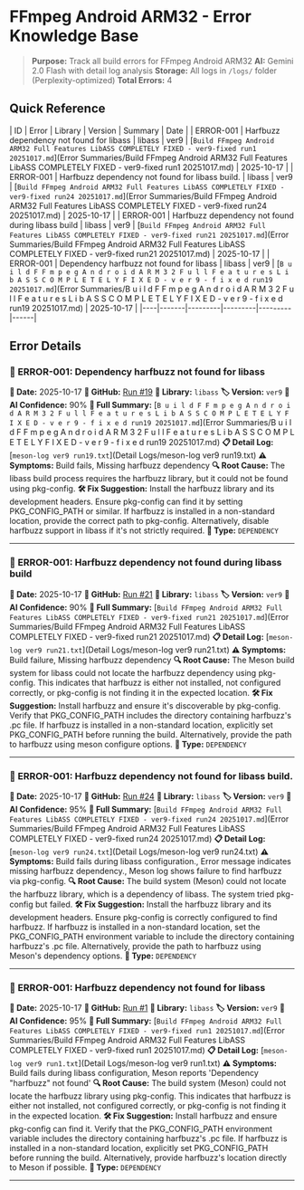 # FFmpeg Android ARM32 - Error Knowledge Base

> **Purpose:** Track all build errors for FFmpeg Android ARM32
> **AI:** Gemini 2.0 Flash with detail log analysis
> **Storage:** All logs in `/logs/` folder (Perplexity-optimized)
> **Total Errors:** 4

## Quick Reference

| ID | Error | Library | Version | Summary | Date |
| ERROR-001 | Harfbuzz dependency not found for libass | libass | ver9 | [`Build FFmpeg Android ARM32 Full Features LibASS COMPLETELY FIXED - ver9-fixed run1 20251017.md`](Error Summaries/Build FFmpeg Android ARM32 Full Features LibASS COMPLETELY FIXED - ver9-fixed run1 20251017.md) | 2025-10-17 |
| ERROR-001 | Harfbuzz dependency not found for libass build. | libass | ver9 | [`Build FFmpeg Android ARM32 Full Features LibASS COMPLETELY FIXED - ver9-fixed run24 20251017.md`](Error Summaries/Build FFmpeg Android ARM32 Full Features LibASS COMPLETELY FIXED - ver9-fixed run24 20251017.md) | 2025-10-17 |
| ERROR-001 | Harfbuzz dependency not found during libass build | libass | ver9 | [`Build FFmpeg Android ARM32 Full Features LibASS COMPLETELY FIXED - ver9-fixed run21 20251017.md`](Error Summaries/Build FFmpeg Android ARM32 Full Features LibASS COMPLETELY FIXED - ver9-fixed run21 20251017.md) | 2025-10-17 |
| ERROR-001 | Dependency harfbuzz not found for libass | libass | ver9 | [`B u i l d F F m p e g A n d r o i d A R M 3 2 F u l l F e a t u r e s L i b A S S C O M P L E T E L Y F I X E D - v e r 9 - f i x e d run19 20251017.md`](Error Summaries/B u i l d F F m p e g A n d r o i d A R M 3 2 F u l l F e a t u r e s L i b A S S C O M P L E T E L Y F I X E D - v e r 9 - f i x e d run19 20251017.md) | 2025-10-17 |
|----|-------|---------|---------|---------|------|

## Error Details


### 🔴 ERROR-001: Dependency harfbuzz not found for libass

**📅 Date:** 2025-10-17
**🔗 GitHub:** [Run #19](https://github.com/share-18001080/113/actions/runs/18588660670)
**🎯 Library:** `libass`
**🏷️ Version:** `ver9`
**🤖 AI Confidence:** 90%
**📄 Full Summary:** [`B u i l d F F m p e g A n d r o i d A R M 3 2 F u l l F e a t u r e s L i b A S S C O M P L E T E L Y F I X E D - v e r 9 - f i x e d run19 20251017.md`](Error Summaries/B u i l d F F m p e g A n d r o i d A R M 3 2 F u l l F e a t u r e s L i b A S S C O M P L E T E L Y F I X E D - v e r 9 - f i x e d run19 20251017.md)
**📋 Detail Log:** [`meson-log ver9 run19.txt`](Detail Logs/meson-log ver9 run19.txt)
**⚠️ Symptoms:** Build fails, Missing harfbuzz dependency
**🔍 Root Cause:** The libass build process requires the harfbuzz library, but it could not be found using pkg-config.
**🛠️ Fix Suggestion:** Install the harfbuzz library and its development headers. Ensure pkg-config can find it by setting PKG_CONFIG_PATH or similar. If harfbuzz is installed in a non-standard location, provide the correct path to pkg-config. Alternatively, disable harfbuzz support in libass if it's not strictly required.
**📝 Type:** `DEPENDENCY`

---


### 🔴 ERROR-001: Harfbuzz dependency not found during libass build

**📅 Date:** 2025-10-17
**🔗 GitHub:** [Run #21](https://github.com/share-18001080/113/actions/runs/18589222542)
**🎯 Library:** `libass`
**🏷️ Version:** `ver9`
**🤖 AI Confidence:** 90%
**📄 Full Summary:** [`Build FFmpeg Android ARM32 Full Features LibASS COMPLETELY FIXED - ver9-fixed run21 20251017.md`](Error Summaries/Build FFmpeg Android ARM32 Full Features LibASS COMPLETELY FIXED - ver9-fixed run21 20251017.md)
**📋 Detail Log:** [`meson-log ver9 run21.txt`](Detail Logs/meson-log ver9 run21.txt)
**⚠️ Symptoms:** Build failure, Missing harfbuzz dependency
**🔍 Root Cause:** The Meson build system for libass could not locate the harfbuzz dependency using pkg-config. This indicates that harfbuzz is either not installed, not configured correctly, or pkg-config is not finding it in the expected location.
**🛠️ Fix Suggestion:** Install harfbuzz and ensure it's discoverable by pkg-config. Verify that PKG_CONFIG_PATH includes the directory containing harfbuzz's .pc file. If harfbuzz is installed in a non-standard location, explicitly set PKG_CONFIG_PATH before running the build. Alternatively, provide the path to harfbuzz using meson configure options.
**📝 Type:** `DEPENDENCY`

---


### 🔴 ERROR-001: Harfbuzz dependency not found for libass build.

**📅 Date:** 2025-10-17
**🔗 GitHub:** [Run #24](https://github.com/share-18001080/113/actions/runs/18589680069)
**🎯 Library:** `libass`
**🏷️ Version:** `ver9`
**🤖 AI Confidence:** 95%
**📄 Full Summary:** [`Build FFmpeg Android ARM32 Full Features LibASS COMPLETELY FIXED - ver9-fixed run24 20251017.md`](Error Summaries/Build FFmpeg Android ARM32 Full Features LibASS COMPLETELY FIXED - ver9-fixed run24 20251017.md)
**📋 Detail Log:** [`meson-log ver9 run24.txt`](Detail Logs/meson-log ver9 run24.txt)
**⚠️ Symptoms:** Build fails during libass configuration., Error message indicates missing harfbuzz dependency., Meson log shows failure to find harfbuzz via pkg-config.
**🔍 Root Cause:** The build system (Meson) could not locate the harfbuzz library, which is a dependency of libass. The system tried pkg-config but failed.
**🛠️ Fix Suggestion:** Install the harfbuzz library and its development headers. Ensure pkg-config is correctly configured to find harfbuzz. If harfbuzz is installed in a non-standard location, set the PKG_CONFIG_PATH environment variable to include the directory containing harfbuzz's .pc file. Alternatively, provide the path to harfbuzz using Meson's dependency options.
**📝 Type:** `DEPENDENCY`

---


### 🔴 ERROR-001: Harfbuzz dependency not found for libass

**📅 Date:** 2025-10-17
**🔗 GitHub:** [Run #1](https://github.com/share-18001080/113/actions/runs/18590219901)
**🎯 Library:** `libass`
**🏷️ Version:** `ver9`
**🤖 AI Confidence:** 95%
**📄 Full Summary:** [`Build FFmpeg Android ARM32 Full Features LibASS COMPLETELY FIXED - ver9-fixed run1 20251017.md`](Error Summaries/Build FFmpeg Android ARM32 Full Features LibASS COMPLETELY FIXED - ver9-fixed run1 20251017.md)
**📋 Detail Log:** [`meson-log ver9 run1.txt`](Detail Logs/meson-log ver9 run1.txt)
**⚠️ Symptoms:** Build fails during libass configuration, Meson reports 'Dependency "harfbuzz" not found'
**🔍 Root Cause:** The build system (Meson) could not locate the harfbuzz library using pkg-config. This indicates that harfbuzz is either not installed, not configured correctly, or pkg-config is not finding it in the expected location.
**🛠️ Fix Suggestion:** Install harfbuzz and ensure pkg-config can find it. Verify that the PKG_CONFIG_PATH environment variable includes the directory containing harfbuzz's .pc file. If harfbuzz is installed in a non-standard location, explicitly set PKG_CONFIG_PATH before running the build. Alternatively, provide harfbuzz's location directly to Meson if possible.
**📝 Type:** `DEPENDENCY`

---

